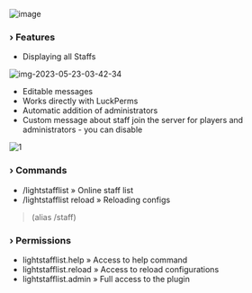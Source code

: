 ![image](https://github.com/kainlighty/LightStaffList/assets/111251772/7315dc9f-3525-4e7b-abd6-f2c9c134ead0)
### › Features
- Displaying all Staffs

![img-2023-05-23-03-42-34](https://github.com/kainlighty/LightStaffList/assets/111251772/098e4768-7989-4e5f-8849-0547fe8f4e6f)

- Editable messages
- Works directly with LuckPerms
- Automatic addition of administrators
- Custom message about staff join the server for players and administrators - you can disable

![1](https://github.com/kainlighty/LightStaffList/assets/111251772/19e4060a-85d0-4844-befb-d6e11f7edc27)

### › Commands
- /lightstafflist » Online staff list
- /lightstafflist reload » Reloading configs

> (alias /staff)

### › Permissions
- lightstafflist.help » Access to help command
- lightstafflist.reload » Access to reload configurations
- lightstafflist.admin » Full access to the plugin
